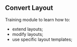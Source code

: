 ## Convert Layout

Training module to learn how to:

- extend layouts;
- modify layouts;
- use specific layout templates;
